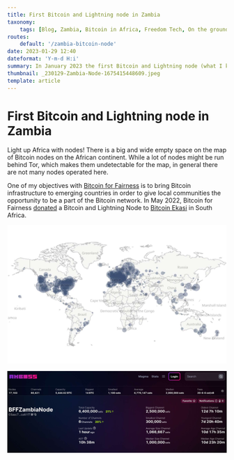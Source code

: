 ```yaml
---
title: First Bitcoin and Lightning node in Zambia
taxonomy:
    tags: [Blog, Zambia, Bitcoin in Africa, Freedom Tech, On the ground]
routes:
    default: '/zambia-bitcoin-node'
date: 2023-01-29 12:40
dateformat: 'Y-m-d H:i'
summary: In January 2023 the first Bitcoin and Lightning node (what I know of) started running in Zambia. I brought a Bitcoin for Fairness community donated Raspiblitz device, when I was visiting Zambia in October 2022.
thumbnail: _230129-Zambia-Node-1675415448609.jpeg
template: article
---
```



# First Bitcoin and Lightning node in Zambia

Light up Africa with nodes! There is a big and wide empty space on the map of Bitcoin nodes on the African continent. While a lot of nodes might be run behind Tor, which makes them undetectable for the map, in general there are not many nodes operated here. 

One of my objectives with [Bitcoin for Fairness](https://bffbtc.org/mission/) is to bring Bitcoin infrastructure to emerging countries in order to give local communities the opportunity to be a part of the Bitcoin network. In May 2022, Bitcoin for Fairness [donated](https://bffbtc.org/lightning-node-south-africa/) a Bitcoin and Lightning Node to [Bitcoin Ekasi](https://anita.link/154) in South Africa.

![Map of reachable Bitcoin nodes on Bitnodes.io](_230129-Zambia-Node-1675416808088.jpeg)

![BFF Zambia node current state, source: amboss](_230129-Zambia-Node-1675416060517.jpeg)

